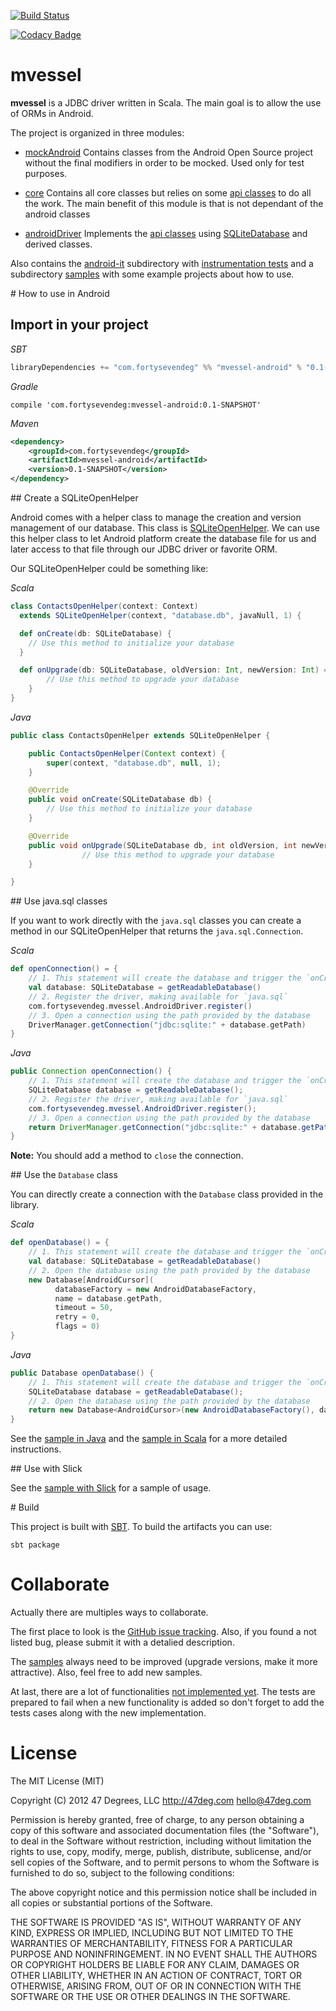 [![Build Status](https://travis-ci.org/47deg/mvessel.svg?branch=master)](https://travis-ci.org/47deg/mvessel)

[![Codacy Badge](https://www.codacy.com/project/badge/3e561d02afd44b8287ab0e84fc66daaf)](https://www.codacy.com/app/47deg/mvessel)

mvessel
=============

**mvessel** is a JDBC driver written in Scala. The main goal is to allow the use of ORMs in Android.

The project is organized in three modules:

* [mockAndroid](mock-android)
Contains classes from the Android Open Source project without the final modifiers in order to be mocked. Used only for test purposes.

* [core](core)
Contains all core classes but relies on some [api classes](core/src/main/scala/com/fortysevendeg/mvessel/api) to do all the work. The main benefit of this module is that is not dependant of the android classes

* [androidDriver](android-driver)
Implements the [api classes](core/src/main/scala/com/fortysevendeg/mvessel/api) using [SQLiteDatabase](http://developer.android.com/reference/android/database/sqlite/SQLiteDatabase.html) and derived classes.

Also contains the [android-it](android-it) subdirectory with [instrumentation tests](http://developer.android.com/tools/testing/testing_android.html#Instrumentation) and a subdirectory [samples](samples) with some example projects about how to use.

# How to use in Android

## Import in your project

*SBT*
```scala
libraryDependencies += "com.fortysevendeg" %% "mvessel-android" % "0.1-SNAPSHOT"
```

*Gradle*
```
compile 'com.fortysevendeg:mvessel-android:0.1-SNAPSHOT'
```

*Maven*
```xml
<dependency>
	<groupId>com.fortysevendeg</groupId>
	<artifactId>mvessel-android</artifactId>
	<version>0.1-SNAPSHOT</version>
</dependency>
```

## Create a SQLiteOpenHelper

Android comes with a helper class to manage the creation and version management of our database. This class is [SQLiteOpenHelper](http://developer.android.com/reference/android/database/sqlite/SQLiteOpenHelper.html). We can use this helper class to let Android platform create the database file for us and later access to that file through our JDBC driver or favorite ORM.

Our SQLiteOpenHelper could be something like:

*Scala*
```scala
class ContactsOpenHelper(context: Context)
  extends SQLiteOpenHelper(context, "database.db", javaNull, 1) {

  def onCreate(db: SQLiteDatabase) {
    // Use this method to initialize your database
  }

  def onUpgrade(db: SQLiteDatabase, oldVersion: Int, newVersion: Int) = {
		// Use this method to upgrade your database
	}
}
```

*Java*
```java
public class ContactsOpenHelper extends SQLiteOpenHelper {

    public ContactsOpenHelper(Context context) {
        super(context, "database.db", null, 1);
    }

    @Override
    public void onCreate(SQLiteDatabase db) {
        // Use this method to initialize your database
    }

    @Override
    public void onUpgrade(SQLiteDatabase db, int oldVersion, int newVersion) {
				// Use this method to upgrade your database
    }

}
```

## Use java.sql classes

If you want to work directly with the `java.sql` classes you can create a method in our SQLiteOpenHelper that returns the `java.sql.Connection`.

*Scala*
```scala
def openConnection() = {
	// 1. This statement will create the database and trigger the `onCreate` and `onUpgrade` method if necessary.
	val database: SQLiteDatabase = getReadableDatabase()
	// 2. Register the driver, making available for `java.sql`
	com.fortysevendeg.mvessel.AndroidDriver.register()
	// 3. Open a connection using the path provided by the database
	DriverManager.getConnection("jdbc:sqlite:" + database.getPath)
}
```

*Java*
```java
public Connection openConnection() {
	// 1. This statement will create the database and trigger the `onCreate` and `onUpgrade` method if necessary.
	SQLiteDatabase database = getReadableDatabase();
	// 2. Register the driver, making available for `java.sql`
	com.fortysevendeg.mvessel.AndroidDriver.register();
	// 3. Open a connection using the path provided by the database
	return DriverManager.getConnection("jdbc:sqlite:" + database.getPath);
}
```

**Note:** You should add a method to `close` the connection.

## Use the `Database` class

You can directly create a connection with the `Database` class provided in the library.

*Scala*
```scala
def openDatabase() = {
	// 1. This statement will create the database and trigger the `onCreate` and `onUpgrade` method if necessary.
	val database: SQLiteDatabase = getReadableDatabase()
	// 2. Open the database using the path provided by the database
	new Database[AndroidCursor](
	      databaseFactory = new AndroidDatabaseFactory,
	      name = database.getPath,
	      timeout = 50,
	      retry = 0,
	      flags = 0)
}
```

*Java*
```java
public Database openDatabase() {
	// 1. This statement will create the database and trigger the `onCreate` and `onUpgrade` method if necessary.
	SQLiteDatabase database = getReadableDatabase();
	// 2. Open the database using the path provided by the database
	return new Database<AndroidCursor>(new AndroidDatabaseFactory(), database.getPath(), 50, 0, 0);
}
```

See the [sample in Java](samples/simple-android) and the [sample in Scala](samples/scala-android) for a more detailed instructions.

## Use with Slick

See the [sample with Slick](samples/slick) for a sample of usage.

# Build

This project is built with [SBT](http://www.scala-sbt.org/). To build the artifacts you can use:

`sbt package`

# Collaborate

Actually there are multiples ways to collaborate.

The first place to look is the [GitHub issue tracking](https://github.com/47deg/mvessel/issues). Also, if you found a not listed bug, please submit it with a detalied description.

The [samples](samples) always need to be improved (upgrade versions, make it more attractive). Also, feel free to add new samples.

At last, there are a lot of functionalities [not implemented yet](https://github.com/47deg/mvessel/search?q=notimplemented&type=Code&utf8=%E2%9C%93). The tests are prepared to fail when a new functionality is added so don't forget to add the tests cases along with the new implementation.

# License

The MIT License (MIT)

Copyright (C) 2012 47 Degrees, LLC http://47deg.com hello@47deg.com

Permission is hereby granted, free of charge, to any person obtaining a copy of this software and associated documentation files (the "Software"), to deal in the Software without restriction, including without limitation the rights to use, copy, modify, merge, publish, distribute, sublicense, and/or sell copies of the Software, and to permit persons to whom the Software is furnished to do so, subject to the following conditions:

The above copyright notice and this permission notice shall be included in all copies or substantial portions of the Software.

THE SOFTWARE IS PROVIDED "AS IS", WITHOUT WARRANTY OF ANY KIND, EXPRESS OR IMPLIED, INCLUDING BUT NOT LIMITED TO THE WARRANTIES OF MERCHANTABILITY, FITNESS FOR A PARTICULAR PURPOSE AND NONINFRINGEMENT. IN NO EVENT SHALL THE AUTHORS OR COPYRIGHT HOLDERS BE LIABLE FOR ANY CLAIM, DAMAGES OR OTHER LIABILITY, WHETHER IN AN ACTION OF CONTRACT, TORT OR OTHERWISE, ARISING FROM, OUT OF OR IN CONNECTION WITH THE SOFTWARE OR THE USE OR OTHER DEALINGS IN THE SOFTWARE.
